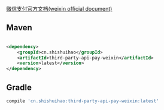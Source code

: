 [微信支付官方文档(weixin official document)](https://pay.weixin.qq.com/wiki/doc/api/index.html)

## Maven

```xml

<dependency>
    <groupId>cn.shishuihao</groupId>
    <artifactId>third-party-api-pay-weixin</artifactId>
    <version>latest</version>
</dependency>
```

## Gradle

``` groovy
compile 'cn.shishuihao:third-party-api-pay-weixin:latest'
```

